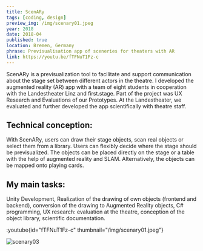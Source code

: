 ```yaml
---
title: ScenARy
tags: [coding, design]
preview_img: /img/scenary01.jpeg
year: 2018
date: 2018-04
published: true
location: Bremen, Germany
phrase: Previsualisation app of sceneries for theaters with AR
link: https://youtu.be/fTFNuT1Fz-c
---
```


ScenARy is a previsualization tool to facilitate and support communication about the stage set between different actors in the theatre.
I developed the augmented reality (AR) app with a team of eight students in cooperation with the Landestheater Linz and first.stage. Part of the project was UX Research and Evaluations of our Prototypes. At the Landestheater, we evaluated and further developed the app scientifically with theatre staff.

## Technical conception:

With ScenARy, users can draw their stage objects, scan real objects or select them from a library. Users can flexibly decide where the stage should be previsualized. The objects can be placed directly on the stage or a table with the help of augmented reality and SLAM. Alternatively, the objects can be mapped onto playing cards.

## My main tasks:

Unity Development, Realization of the drawing of own objects (frontend and backend), conversion of the drawing to Augmented Reality objects, C# programming, UX research: evaluation at the theatre, conception of the object library, scientific documentation.

:youtube{id="fTFNuT1Fz-c" thumbnail="/img/scenary01.jpeg"}

![scenary03](/img/scenary03.jpg)
